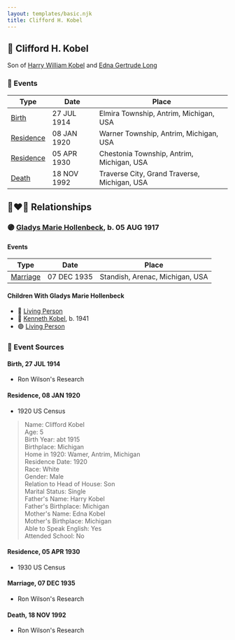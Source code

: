 ```yaml
---
layout: templates/basic.njk
title: Clifford H. Kobel
---
```

## 🔵 Clifford H. Kobel

Son of [Harry William Kobel](/people/3/30496161) and [Edna Gertrude Long](/people/3/33710863)

### 📆 Events

Type | Date | Place
------ | ------ | ------
[Birth](#event-633a9567-afb0-4407-b7cc-d527740309c2) | 27 JUL 1914 | Elmira Township, Antrim, Michigan, USA
[Residence](#event-34060943-0c45-471a-9d41-a3c88d1e44a9) | 08 JAN 1920 | Warner Township, Antrim, Michigan, USA
[Residence](#event-2f1d113e-7af3-4527-9c0b-433cb2257ec0) | 05 APR 1930 | Chestonia Township, Antrim, Michigan, USA
[Death](#event-557beb85-5b91-4467-858a-0a26a6237042) | 18 NOV 1992 | Traverse City, Grand Traverse, Michigan, USA

## 👩‍❤️‍👨 Relationships

### 🟣 [Gladys Marie Hollenbeck](/people/5/52265274), b. 05 AUG 1917

#### Events

Type | Date | Place
------ | ------ | ------
[Marriage](#event-2e561bea-9ce3-4186-87b9-246ad2f050df) | 07 DEC 1935 | Standish, Arenac, Michigan, USA
#### Children With Gladys Marie Hollenbeck
* 🔵 [Living Person](/people/7/79176855)
* 🔵 [Kenneth Kobel](/people/4/44916336), b. 1941
* 🟣 [Living Person](/people/4/4464405)
### 📰 Event Sources

#### <a id="event-633a9567-afb0-4407-b7cc-d527740309c2"></a> Birth, 27 JUL 1914
* Ron Wilson's Research

#### <a id="event-34060943-0c45-471a-9d41-a3c88d1e44a9"></a> Residence, 08 JAN 1920
* 1920 US Census
>   
  > Name: Clifford Kobel  
  > Age: 5  
  > Birth Year: abt 1915  
  > Birthplace: Michigan  
  > Home in 1920: Wamer, Antrim, Michigan  
  > Residence Date: 1920  
  > Race: White  
  > Gender: Male  
  > Relation to Head of House: Son  
  > Marital Status: Single  
  > Father's Name: Harry Kobel  
  > Father's Birthplace: Michigan  
  > Mother's Name: Edna Kobel  
  > Mother's Birthplace: Michigan  
  > Able to Speak English: Yes  
  > Attended School: No

#### <a id="event-2f1d113e-7af3-4527-9c0b-433cb2257ec0"></a> Residence, 05 APR 1930
* 1930 US Census

#### <a id="event-2e561bea-9ce3-4186-87b9-246ad2f050df"></a> Marriage, 07 DEC 1935
* Ron Wilson's Research
#### <a id="event-557beb85-5b91-4467-858a-0a26a6237042"></a> Death, 18 NOV 1992
* Ron Wilson's Research
